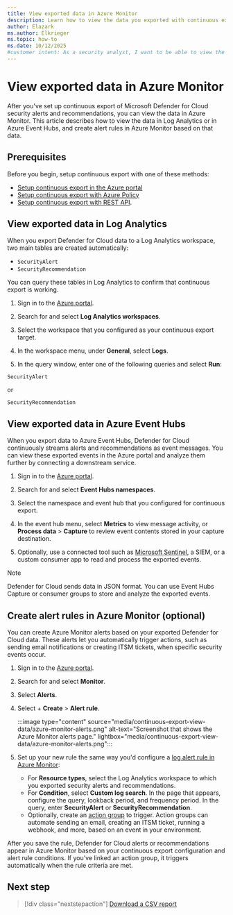 ```yaml
---
title: View exported data in Azure Monitor
description: Learn how to view the data you exported with continuous export in Azure Monitor and analyze it effectively.
author: Elazark
ms.author: Elkrieger
ms.topic: how-to
ms.date: 10/12/2025
#customer intent: As a security analyst, I want to be able to view the exported data in Azure Monitor so that I can analyze and respond to security alerts and recommendations effectively.
---
```


# View exported data in Azure Monitor

After you've set up continuous export of Microsoft Defender for Cloud security alerts and recommendations, you can view the data in Azure Monitor. This article describes how to view the data in Log Analytics or in Azure Event Hubs, and create alert rules in Azure Monitor based on that data.

## Prerequisites

Before you begin, setup continuous export with one of these methods:

- [Setup continuous export in the Azure portal](continuous-export.md) 
- [Setup continuous export with Azure Policy](continuous-export-azure-policy.md)
- [Setup continuous export with REST API](continuous-export-rest-api.md).

## View exported data in Log Analytics

When you export Defender for Cloud data to a Log Analytics workspace, two main tables are created automatically:

- `SecurityAlert`
- `SecurityRecommendation`

You can query these tables in Log Analytics to confirm that continuous export is working.

1. Sign in to the [Azure portal](https://portal.azure.com/).

1. Search for and select **Log Analytics workspaces**. 

1. Select the workspace that you configured as your continuous export target.  

1. In the workspace menu, under **General**, select **Logs**.  

1. In the query window, enter one of the following queries and select **Run**:

```kusto
SecurityAlert
```

or 

```kusto
SecurityRecommendation
```

## View exported data in Azure Event Hubs

When you export data to Azure Event Hubs, Defender for Cloud continuously streams alerts and recommendations as event messages. You can view these exported events in the Azure portal and analyze them further by connecting a downstream service.

1. Sign in to the [Azure portal](https://portal.azure.com/).

1. Search for and select **Event Hubs namespaces**.

1. Select the namespace and event hub that you configured for continuous export.

1. In the event hub menu, select **Metrics** to view message activity, or **Process data** > **Capture** to review event contents stored in your capture destination.

1. Optionally, use a connected tool such as [Microsoft Sentinel](/azure/sentinel/), a SIEM, or a custom consumer app to read and process the exported events.

> [!NOTE]
> Defender for Cloud sends data in JSON format. You can use Event Hubs Capture or consumer groups to store and analyze the exported events.

## Create alert rules in Azure Monitor (optional)

You can create Azure Monitor alerts based on your exported Defender for Cloud data. These alerts let you automatically trigger actions, such as sending email notifications or creating ITSM tickets, when specific security events occur.

1. Sign in to the [Azure portal](https://portal.azure.com/).

1. Search for and select **Monitor**.

1. Select **Alerts**.

1. Select + **Create** > **Alert rule**.

    :::image type="content" source="media/continuous-export-view-data/azure-monitor-alerts.png" alt-text="Screenshot that shows the Azure Monitor alerts page." lightbox="media/continuous-export-view-data/azure-monitor-alerts.png":::

1. Set up your new rule the same way you'd configure a [log alert rule in Azure Monitor](/azure/azure-monitor/alerts/alerts-unified-log):

    - For **Resource types**, select the Log Analytics workspace to which you exported security alerts and recommendations.
    - For **Condition**, select **Custom log search**. In the page that appears, configure the query, lookback period, and frequency period. In the query, enter **SecurityAlert** or **SecurityRecommendation**. 
    - Optionally, create an [action group](/azure/azure-monitor/alerts/action-groups) to trigger. Action groups can automate sending an email, creating an ITSM ticket, running a webhook, and more, based on an event in your environment.
    
After you save the rule, Defender for Cloud alerts or recommendations appear in Azure Monitor based on your continuous export configuration and alert rule conditions. If you’ve linked an action group, it triggers automatically when the rule criteria are met.

## Next step

> [!div class="nextstepaction"]
> [Download a CSV report](export-alerts-to-csv.md)
